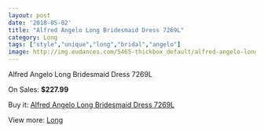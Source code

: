 ```yaml
---
layout: post
date: '2018-05-02'
title: "Alfred Angelo Long Bridesmaid Dress 7269L"
category: Long
tags: ["style","unique","long","bridal","angelo"]
image: http://img.eudances.com/5465-thickbox_default/alfred-angelo-long-bridesmaid-dress-7269l.jpg
---
```

Alfred Angelo Long Bridesmaid Dress 7269L

On Sales: **$227.99**
<a href="https://www.eudances.com/en/long/1874-alfred-angelo-long-bridesmaid-dress-7269l.html"><amp-img layout="responsive" width="600" height="600" src="//img.eudances.com/5465-thickbox_default/alfred-angelo-long-bridesmaid-dress-7269l.jpg" alt="Alfred Angelo Long Bridesmaid Dress 7269L 0" /></a>
<a href="https://www.eudances.com/en/long/1874-alfred-angelo-long-bridesmaid-dress-7269l.html"><amp-img layout="responsive" width="600" height="600" src="//img.eudances.com/5466-thickbox_default/alfred-angelo-long-bridesmaid-dress-7269l.jpg" alt="Alfred Angelo Long Bridesmaid Dress 7269L 1" /></a>

Buy it: [Alfred Angelo Long Bridesmaid Dress 7269L](https://www.eudances.com/en/long/1874-alfred-angelo-long-bridesmaid-dress-7269l.html "Alfred Angelo Long Bridesmaid Dress 7269L")

View more: [Long](https://www.eudances.com/en/21-long "Long")